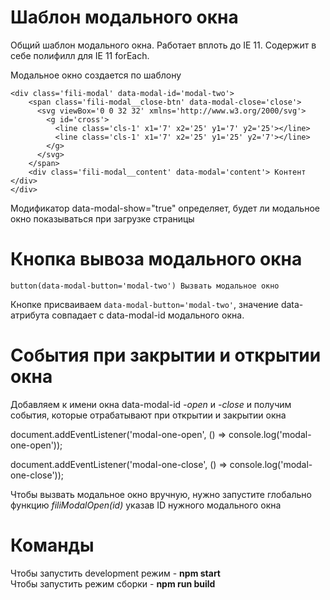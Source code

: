 # Шаблон модального окна
Общий шаблон модального окна. Работает вплоть до IE 11.
Содержит в себе полифилл для IE 11 forEach.

Модальное окно создается по шаблону  

```
<div class='fili-modal' data-modal-id='modal-two'>  
    <span class='fili-modal__close-btn' data-modal-close='close'>
      <svg viewBox='0 0 32 32' xmlns='http://www.w3.org/2000/svg'>
        <g id='cross'>
          <line class='cls-1' x1='7' x2='25' y1='7' y2='25'></line>
          <line class='cls-1' x1='7' x2='25' y1='25' y2='7'></line>
        </g>
      </svg>
    </span>  
    <div class='fili-modal__content' data-modal='content'> Контент </div>  
</div>  
```
      
Модификатор data-modal-show="true" определяет, будет ли модальное окно показываться при загрузке страницы

# Кнопка вывоза модального окна
`button(data-modal-button='modal-two') Вызвать модальное окно`

Кнопке присваиваем `data-modal-button='modal-two'`, значение data-атрибута совпадает с data-modal-id модального окна.

# События при закрытии и открытии окна
Добавляем к имени окна data-modal-id *-open* и *-close* и получим события, которые отрабатывают
при открытии и закрытии окна

document.addEventListener('modal-one-open', () => console.log('modal-one-open'));

document.addEventListener('modal-one-close', () => console.log('modal-one-close'));

Чтобы вызвать модальное окно вручную, нужно запустите глобально функцию *filiModalOpen(id)* указав ID нужного модального окна

# Команды
Чтобы запустить development режим - **npm start**  
Чтобы запустить режим сборки - **npm run build**
